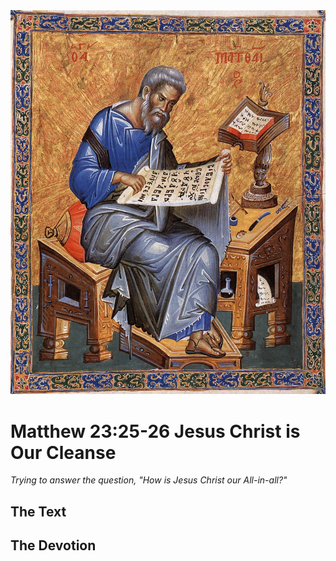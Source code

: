 <img class="intro-right" src="../images/art-matthew.jpg">

# Matthew 23:25-26 Jesus Christ is Our Cleanse

*Trying to answer the question, "How is Jesus Christ our All-in-all?"*

## The Text

## The Devotion